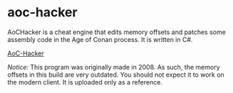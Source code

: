 # aoc-hacker
AoCHacker is a cheat engine that edits memory offsets and patches some assembly code in the Age of Conan process. It is written in C#.

[AoC-Hacker](http://i.imgur.com/3errcIX.png)

*Notice:* This program was originally made in 2008. As such, the memory offsets in this build are very outdated. You should not expect it to work on the modern client. It is uploaded only as a reference.
